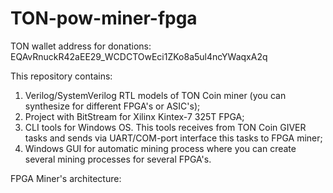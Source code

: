 # TON-pow-miner-fpga

TON wallet address for donations:
EQAvRnuckR42aEE29_WCDCTOwEci1ZKo8a5ul4ncYWaqxA2q

This repository contains:
1. Verilog/SystemVerilog RTL models of TON Coin miner (you can synthesize for different FPGA's or ASIC's);
2. Project with BitStream for Xilinx Kintex-7 325T FPGA;
3. CLI tools for Windows OS. This tools receives from TON Coin GIVER tasks and sends via UART/COM-port interface this tasks to FPGA miner;
4. Windows GUI for automatic mining process where you can create several mining processes for several FPGA's.

FPGA Miner's architecture:

